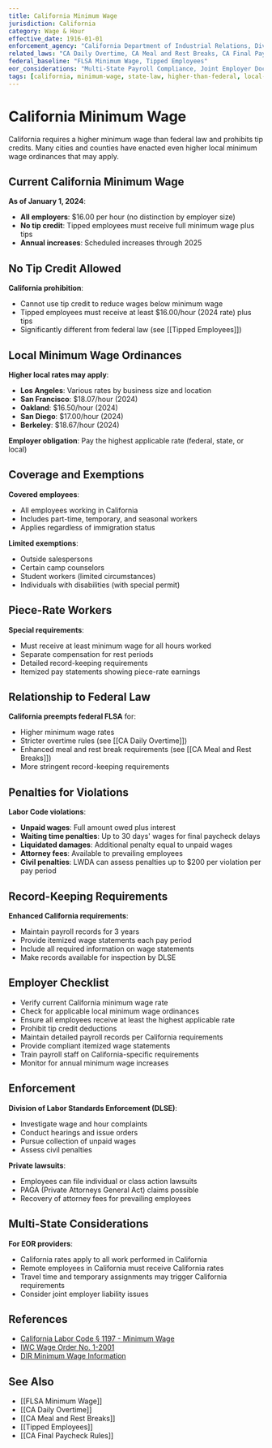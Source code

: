 ```yaml
---
title: California Minimum Wage
jurisdiction: California
category: Wage & Hour
effective_date: 1916-01-01
enforcement_agency: "California Department of Industrial Relations, Division of Labor Standards Enforcement"
related_laws: "CA Daily Overtime, CA Meal and Rest Breaks, CA Final Paycheck Rules, CA Wage Statement Requirements"
federal_baseline: "FLSA Minimum Wage, Tipped Employees"
eor_considerations: "Multi-State Payroll Compliance, Joint Employer Doctrine"
tags: [california, minimum-wage, state-law, higher-than-federal, local-ordinances]
---
```


# California Minimum Wage

California requires a higher minimum wage than federal law and prohibits tip credits. Many cities and counties have enacted even higher local minimum wage ordinances that may apply.

## Current California Minimum Wage
**As of January 1, 2024**:
- **All employers**: $16.00 per hour (no distinction by employer size)
- **No tip credit**: Tipped employees must receive full minimum wage plus tips
- **Annual increases**: Scheduled increases through 2025

## No Tip Credit Allowed
**California prohibition**:
- Cannot use tip credit to reduce wages below minimum wage
- Tipped employees must receive at least $16.00/hour (2024 rate) plus tips
- Significantly different from federal law (see [[Tipped Employees]])

## Local Minimum Wage Ordinances
**Higher local rates may apply**:
- **Los Angeles**: Various rates by business size and location
- **San Francisco**: $18.07/hour (2024)
- **Oakland**: $16.50/hour (2024)
- **San Diego**: $17.00/hour (2024)
- **Berkeley**: $18.67/hour (2024)

**Employer obligation**: Pay the highest applicable rate (federal, state, or local)

## Coverage and Exemptions
**Covered employees**:
- All employees working in California
- Includes part-time, temporary, and seasonal workers
- Applies regardless of immigration status

**Limited exemptions**:
- Outside salespersons
- Certain camp counselors
- Student workers (limited circumstances)
- Individuals with disabilities (with special permit)

## Piece-Rate Workers
**Special requirements**:
- Must receive at least minimum wage for all hours worked
- Separate compensation for rest periods
- Detailed record-keeping requirements
- Itemized pay statements showing piece-rate earnings

## Relationship to Federal Law
**California preempts federal FLSA** for:
- Higher minimum wage rates
- Stricter overtime rules (see [[CA Daily Overtime]])
- Enhanced meal and rest break requirements (see [[CA Meal and Rest Breaks]])
- More stringent record-keeping requirements

## Penalties for Violations
**Labor Code violations**:
- **Unpaid wages**: Full amount owed plus interest
- **Waiting time penalties**: Up to 30 days' wages for final paycheck delays
- **Liquidated damages**: Additional penalty equal to unpaid wages
- **Attorney fees**: Available to prevailing employees
- **Civil penalties**: LWDA can assess penalties up to $200 per violation per pay period

## Record-Keeping Requirements
**Enhanced California requirements**:
- Maintain payroll records for 3 years
- Provide itemized wage statements each pay period
- Include all required information on wage statements
- Make records available for inspection by DLSE

## Employer Checklist
- Verify current California minimum wage rate
- Check for applicable local minimum wage ordinances
- Ensure all employees receive at least the highest applicable rate
- Prohibit tip credit deductions
- Maintain detailed payroll records per California requirements
- Provide compliant itemized wage statements
- Train payroll staff on California-specific requirements
- Monitor for annual minimum wage increases

## Enforcement
**Division of Labor Standards Enforcement (DLSE)**:
- Investigate wage and hour complaints
- Conduct hearings and issue orders
- Pursue collection of unpaid wages
- Assess civil penalties

**Private lawsuits**:
- Employees can file individual or class action lawsuits
- PAGA (Private Attorneys General Act) claims possible
- Recovery of attorney fees for prevailing employees

## Multi-State Considerations
**For EOR providers**:
- California rates apply to all work performed in California
- Remote employees in California must receive California rates
- Travel time and temporary assignments may trigger California requirements
- Consider joint employer liability issues

## References
- [California Labor Code § 1197 - Minimum Wage](https://leginfo.legislature.ca.gov/faces/codes_displaySection.xhtml?sectionNum=1197&lawCode=LAB)
- [IWC Wage Order No. 1-2001](https://www.dir.ca.gov/iwc/wageorderindustries.htm)
- [DIR Minimum Wage Information](https://www.dir.ca.gov/dlse/faq_minimumwage.htm)

## See Also
- [[FLSA Minimum Wage]]
- [[CA Daily Overtime]]
- [[CA Meal and Rest Breaks]]
- [[Tipped Employees]]
- [[CA Final Paycheck Rules]]